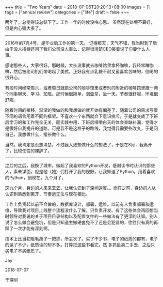 +++
title = "Two Years"
date = 2018-07-06T20:20:13+08:00
images = []
tags = ["annual review"]
categories = ["life"]
draft = false
+++

两年了，总觉得该总结下了。工作一年的时候没啥心思。
虽然现在处境不算好，但是内心强大多了。

---
2016年的7月4号，是毕业后工作的第一天。
记得那天，天气不错，我当时到了后由于没人招待还问了我们公司没人事么，记得很清楚CEO笑着说了句要什么人事。

感谢那些人，大家很好。那时候，大伙没事就去咖啡馆里拿杯咖啡，我经常蹭咖啡，然后被老司机们带喝起了美式，正好我有点乳糖不耐又蛮喜欢苦味的，倒喝的很开心。

有段时间经常周六，或者周日就跑公司的咖啡馆里或者别的附近的咖啡馆里跟一两个同事聊天、学习、加班。那时候很简单，泡壶茶，坐一天。节奏很舒服，环境很舒服。


随着时间的推移，渐渐的我做的和我想做的就开始有偏差了，随着公司的需求写着不同的语言用着不同的框架。不喜欢一个东西就会下意识排斥，于是就变成了下班后学习的和工作完全无关，而实践中用，下班后咀嚼白天的体会查缺补漏，觉得才是很好自我提升的道路。可是我不是这样子的路线，我觉得我需要些改变，于是问自己，我想做什么，擅长做什么。

当然，我肯定是没想清楚，不过我大致想做什么的想法了，于是在8月，我离开了，比较任性的裸辞了。

---
之后的之后，我换了城市，做起了我喜欢的Python开发，感谢读书时认识的那些人，素未谋面，但是他（她）们打开了我的视野，让我知道了Python。用着喜欢的Python，到现在，九个月了。

这九个月，身边的人来来去去，让我认识到了深圳速度。。而在之前，身边的人从认识到熟悉到离开，节奏远无法与现在相比。

工作上负责起以前不会做的，数据库设计，部署，运维。以前有人负责部署和运维，导致我对项目上线整个流程没什么了解，只负责开发。有了这些体会再回想当时领导对我说的关于项目目录结构以及配置文件的一些做法有了更深的认知。别人说了怎么做会避免坑，但是只知道生搬硬套免不了还是会犯错的，往往只有真的再踩了一次才能有深刻啊。

技术上比当初眉毛胡子一把抓，所主次了。买了不少书，电子的纸质的都有，电子的读了不少，纸质读的却不多。打算把这些书看完，然 多抓鱼卖二手去，之后只买电子不买纸质了。

Jay

2018-07-07

于深圳
